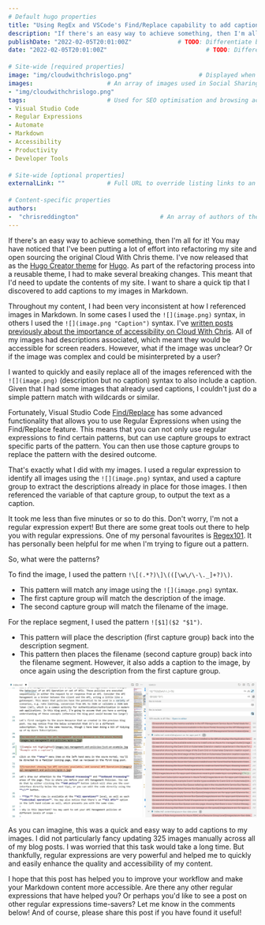 ```yaml
---
# Default hugo properties
title: "Using RegEx and VSCode's Find/Replace capability to add captions to markdown images"                   # Name of the blog
description: "If there's an easy way to achieve something, then I'm all for it! You may have noticed that I've been putting a lot of effort into refactoring my site and open sourcing the original Cloud With Chris theme. I've now released that as the Hugo Creator theme for Hugo. As part of the refactoring process into a reusable theme, I had to make several breaking changes. This meant that I'd need to update the contents of my site. I want to share a quick tip that I discovered to add captions to my images in markdown."             # Used for SEO optimisation
publishDate: "2022-02-05T20:01:00Z"             # TODO: Differentiate between date
date: "2022-02-05T20:01:00Z"                            # TODO: Differentiate between PublishDate

# Site-wide [required properties]
image: "img/cloudwithchrislogo.png"                   # Displayed when referenced in listing pages
images:                     # An array of images used in Social Sharing
- "img/cloudwithchrislogo.png"
tags:                       # Used for SEO optimisation and browsing across the site.
- Visual Studio Code
- Regular Expressions
- Automate
- Markdown
- Accessibility
- Productivity
- Developer Tools

# Site-wide [optional properties]
externalLink: ""            # Full URL to override listing links to an external page

# Content-specific properties
authors:
-  "chrisreddington"                       # An array of authors of the post (filenames in person).
---
```

If there's an easy way to achieve something, then I'm all for it! You may have noticed that I've been putting a lot of effort into refactoring my site and open sourcing the original Cloud With Chris theme. I've now released that as the [Hugo Creator theme](https://github.com/cloudwithchris/hugo-creator) for [Hugo](https://gohugo.io/). As part of the refactoring process into a reusable theme, I had to make several breaking changes. This meant that I'd need to update the contents of my site. I want to share a quick tip that I discovered to add captions to my images in Markdown.

Throughout my content, I had been very inconsistent at how I referenced images in Markdown. In some cases I used the `![](image.png)` syntax, in others I used the `![](image.png "Caption")` syntax. I've [written posts previously about the importance of accessibility on Cloud With Chris](/blog/making-cloud-with-chris-more-accessible/). All of my images had descriptions associated, which meant they would be accessible for screen readers. However, what if the image was unclear? Or if the image was complex and could be misinterpreted by a user?

I wanted to quickly and easily replace all of the images referenced with the `![](image.png)` (description but no caption) syntax to also include a caption. Given that I had some images that already used captions, I couldn't just do a simple pattern match with wildcards or similar.

Fortunately, Visual Studio Code [Find/Replace](https://code.visualstudio.com/docs/editor/codebasics#_advanced-find-and-replace-options) has some advanced functionality that allows you to use Regular Expressions when using the Find/Replace feature. This means that you can not only use regular expressions to find certain patterns, but can use capture groups to extract specific parts of the pattern. You can then use those capture groups to replace the pattern with the desired outcome.

That's exactly what I did with my images. I used a regular expression to identify all images using the `![](image.png)` syntax, and used a capture group to extract the descriptions already in place for those images. I then referenced the variable of that capture group, to output the text as a caption.

It took me less than five minutes or so to do this. Don't worry, I'm not a regular expression expert! But there are some great tools out there to help you with regular expressions. One of my personal favourites is [Regex101](https://regex101.com/). It has personally been helpful for me when I'm trying to figure out a pattern.

So, what were the patterns?

To find the image, I used the pattern ``!\[(.*?)\]\(([\w\/\-\._]+?)\)``.

* This pattern will match any image using the `![](image.png)` syntax.
* The first capture group will match the description of the image.
* The second capture group will match the filename of the image.

For the replace segment, I used the pattern ``![$1]($2 "$1")``.

* This pattern will place the description (first capture group) back into the description segment.
* This pattern then places the filename (second capture group) back into the filename segment. However, it also adds a caption to the image, by once again using the description from the first capture group.

![On the right hand side, you can see that the Find section contains the Regular Expression referenced above. The replace section, then outputs the desired pattern (which will then display the caption of the image). In the editor pain, it shows that the Image markdown references without captions are selected, whereas one a caption is not selected. The right hand pane shows that there are 325 image references identified across 41 files.](images/vscode-regex-example.jpg "On the right hand side, you can see that the Find section contains the Regular Expression referenced above. The replace section, then outputs the desired pattern (which will then display the caption of the image). In the editor pain, it shows that the Image markdown references without captions are selected, whereas one a caption is not selected. The right hand pane shows that there are 325 image references identified across 41 files.")

As you can imagine, this was a quick and easy way to add captions to my images. I did not particularly fancy updating 325 images manually across all of my blog posts. I was worried that this task would take a long time. But thankfully, regular expressions are very powerful and helped me to quickly and easily enhance the quality and accessibility of my content.

I hope that this post has helped you to improve your workflow and make your Markdown content more accessible. Are there any other regular expressions that have helped you? Or perhaps you'd like to see a post on other regular expressions time-savers? Let me know in the comments below! And of course, please share this post if you have found it useful!
